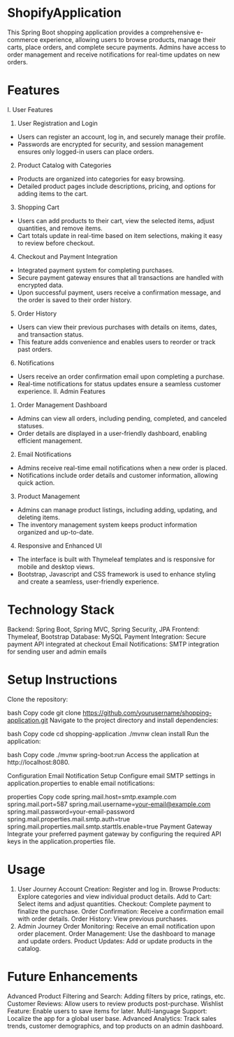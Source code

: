 # ShopifyApplication
This Spring Boot shopping application provides a comprehensive e-commerce experience, allowing users to browse products, manage their carts, place orders, and complete secure payments. Admins have access to order management and receive notifications for real-time updates on new orders.

# Features
I. User Features
   
1. User Registration and Login
- Users can register an account, log in, and securely manage their profile.
- Passwords are encrypted for security, and session management ensures only logged-in users can place orders.
2. Product Catalog with Categories
- Products are organized into categories for easy browsing.
- Detailed product pages include descriptions, pricing, and options for adding items to the cart.
3. Shopping Cart
- Users can add products to their cart, view the selected items, adjust quantities, and remove items.
- Cart totals update in real-time based on item selections, making it easy to review before checkout.
4. Checkout and Payment Integration
- Integrated payment system for completing purchases.
- Secure payment gateway ensures that all transactions are handled with encrypted data.
- Upon successful payment, users receive a confirmation message, and the order is saved to their order history.
5. Order History
- Users can view their previous purchases with details on items, dates, and transaction status.
- This feature adds convenience and enables users to reorder or track past orders.
6. Notifications
- Users receive an order confirmation email upon completing a purchase.
- Real-time notifications for status updates ensure a seamless customer experience.
II. Admin Features
1. Order Management Dashboard
- Admins can view all orders, including pending, completed, and canceled statuses.
- Order details are displayed in a user-friendly dashboard, enabling efficient management.
2. Email Notifications
- Admins receive real-time email notifications when a new order is placed.
- Notifications include order details and customer information, allowing quick action.
3. Product Management
- Admins can manage product listings, including adding, updating, and deleting items.
- The inventory management system keeps product information organized and up-to-date.
4. Responsive and Enhanced UI
- The interface is built with Thymeleaf templates and is responsive for mobile and desktop views.
- Bootstrap, Javascript and CSS framework is used to enhance styling and create a seamless, user-friendly experience.

# Technology Stack
Backend: Spring Boot, Spring MVC, Spring Security, JPA
Frontend: Thymeleaf, Bootstrap
Database: MySQL
Payment Integration: Secure payment API integrated at checkout
Email Notifications: SMTP integration for sending user and admin emails

# Setup Instructions
Clone the repository:

bash
Copy code
git clone https://github.com/yourusername/shopping-application.git
Navigate to the project directory and install dependencies:

bash
Copy code
cd shopping-application
./mvnw clean install
Run the application:

bash
Copy code
./mvnw spring-boot:run
Access the application at http://localhost:8080.

Configuration
Email Notification Setup
Configure email SMTP settings in application.properties to enable email notifications:

properties
Copy code
spring.mail.host=smtp.example.com
spring.mail.port=587
spring.mail.username=your-email@example.com
spring.mail.password=your-email-password
spring.mail.properties.mail.smtp.auth=true
spring.mail.properties.mail.smtp.starttls.enable=true
Payment Gateway
Integrate your preferred payment gateway by configuring the required API keys in the application.properties file.

# Usage
1. User Journey
Account Creation: Register and log in.
Browse Products: Explore categories and view individual product details.
Add to Cart: Select items and adjust quantities.
Checkout: Complete payment to finalize the purchase.
Order Confirmation: Receive a confirmation email with order details.
Order History: View previous purchases.
2. Admin Journey
Order Monitoring: Receive an email notification upon order placement.
Order Management: Use the dashboard to manage and update orders.
Product Updates: Add or update products in the catalog.
# Future Enhancements
Advanced Product Filtering and Search: Adding filters by price, ratings, etc.
Customer Reviews: Allow users to review products post-purchase.
Wishlist Feature: Enable users to save items for later.
Multi-language Support: Localize the app for a global user base.
Advanced Analytics: Track sales trends, customer demographics, and top products on an admin dashboard.
